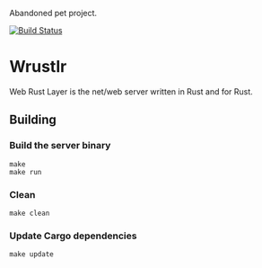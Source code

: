 Abandoned pet project.

[![Build Status](https://travis-ci.org/workanator/wrustlr.svg?branch=master)](https://travis-ci.org/workanator/wrustlr)  

# Wrustlr

Web Rust Layer is the net/web server written in Rust and for Rust.

## Building

### Build the server binary

```
make
make run
```

### Clean

```
make clean
```

### Update Cargo dependencies

```
make update
```
